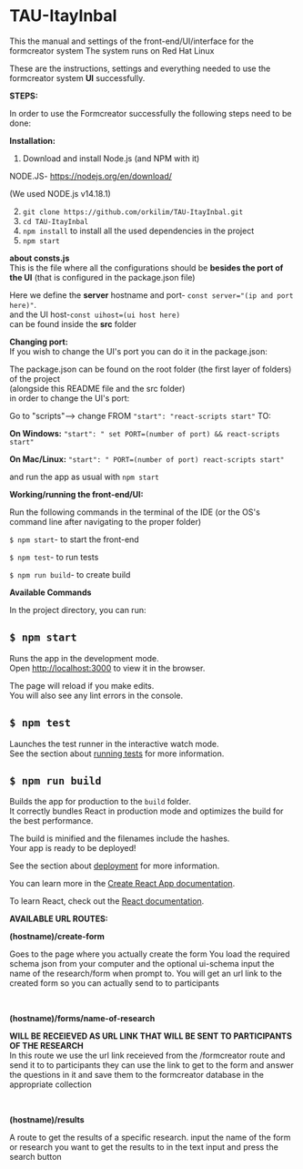 # TAU-ItayInbal

This the manual and settings of the front-end/UI/interface for the formcreator system
The system runs on Red Hat Linux

These are the instructions, settings and everything needed to use the formcreator system __UI__ successfully.

__STEPS:__

In order to use the Formcreator successfully the following steps need to be done:

__Installation:__

1. Download and install Node.js (and NPM with it)<br/>

NODE.JS- https://nodejs.org/en/download/ <br/>

(We used NODE.js v14.18.1)

 2. ```git clone https://github.com/orkilim/TAU-ItayInbal.git```
 3. ```cd TAU-ItayInbal```<br/>
 4. ```npm install``` to install all the used dependencies in the project<br/>
 5. ```npm start```<br/>


__about consts.js__<br/>
This is the file where all the configurations should be __besides the port of the UI__ (that is configured in the package.json file)<br/>

Here we define the __server__ hostname and port- ```const server="(ip and port here)"```.<br/>
and the UI host-```const uihost=(ui host here)```<br/>
can be found inside the __src__ folder

__Changing port:__<br/>
If you wish to change the UI's port you can do it in the package.json:<br/>

The package.json can be found on the root folder (the first layer of folders) of the project<br/>
(alongside this README file and the src folder)
<br/>
in order to change the UI's port:

Go to "scripts"--> change FROM ```"start": "react-scripts start"``` TO:<br/>

__On Windows:__ ```"start": " set PORT=(number of port) && react-scripts start"``` <br/>

__On Mac/Linux:__ ```"start": " PORT=(number of port) react-scripts start"``` 

and run the app as usual with ```npm start```

__Working/running the front-end/UI:__


Run the following commands in the terminal of the IDE (or the OS's command line after navigating to the proper folder)<br/>


```$ npm start```- to start the front-end<br/>

```$ npm test```- to run tests<br/>

```$ npm run build```- to create build<br/>


__Available Commands__

In the project directory, you can run:

 ## ```$ npm start```

Runs the app in the development mode.\
Open [http://localhost:3000](http://localhost:3000) to view it in the browser.

The page will reload if you make edits.\
You will also see any lint errors in the console.

## ```$ npm test```

Launches the test runner in the interactive watch mode.\
See the section about [running tests](https://facebook.github.io/create-react-app/docs/running-tests) for more information.

## ```$ npm run build```

Builds the app for production to the `build` folder.\
It correctly bundles React in production mode and optimizes the build for the best performance.

The build is minified and the filenames include the hashes.\
Your app is ready to be deployed!

See the section about [deployment](https://facebook.github.io/create-react-app/docs/deployment) for more information.


You can learn more in the [Create React App documentation](https://facebook.github.io/create-react-app/docs/getting-started).

To learn React, check out the [React documentation](https://reactjs.org/).


__AVAILABLE URL ROUTES:__

__(hostname)/create-form__

Goes to the page where you actually create the form
You load the required schema json from your computer and the optional ui-schema input the name of the research/form when prompt to.
You will get an url link to the created form so you can actually send to to participants

<br/>

__(hostname)/forms/name-of-research__

__WILL BE RECEIEVED AS URL LINK THAT WILL BE SENT TO PARTICIPANTS OF THE RESEARCH__<br/>
In this route we use the url link receieved from the /formcreator route and send it to to participants
they can use the link to get to the form and answer the questions in it and save them to the formcreator database in the appropriate collection

<br/>


__(hostname)/results__

A route to get the results of a specific research. input the name of the form or research you want to get the results to in the text input and press the search button
